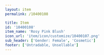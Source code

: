 ```yaml
---
layout: item
permalink: /10400108

title: Item
id: '10400108'
item_name: 'Rosy Pink Blush'
icon_url: 'item/icon/customize/10400107.png'
sub_header: ['Gender: Female', 'Cosmetic']
footer: ['Untradable, Unsellable']
---
```

